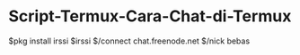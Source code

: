# Script-Termux-Cara-Chat-di-Termux
$pkg install irssi
$irssi
$/connect chat.freenode.net
$/nick bebas

